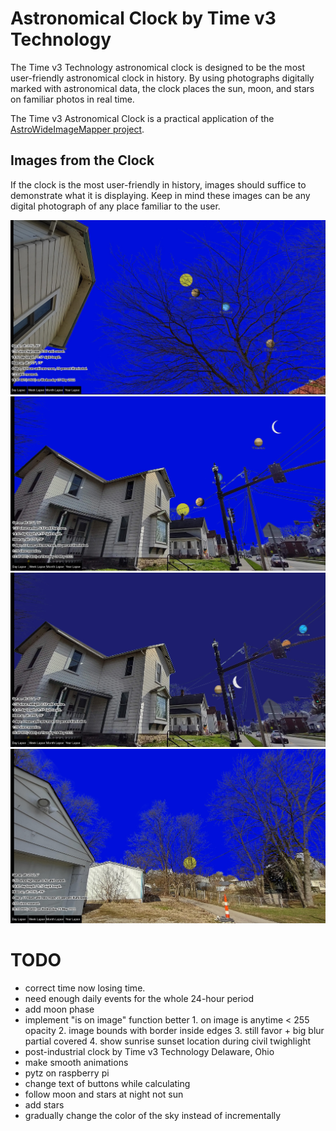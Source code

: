 # Astronomical Clock by Time v3 Technology
The Time v3 Technology astronomical clock is designed to be the most user-friendly astronomical clock in history. By using photographs digitally marked with astronomical data, the clock places the sun, moon, and stars on familiar photos in real time.

The Time v3 Astronomical Clock is a practical application of the [AstroWideImageMapper project](https://github.com/rr34/AstroWideImageMapper).

## Images from the Clock
If the clock is the most user-friendly in history, images should suffice to demonstrate what it is displaying. Keep in mind these images can be any digital photograph of any place familiar to the user.

![demo 1](readme-images/demo-1.jpg)
![demo 2](readme-images/demo-2.jpg)
![demo 3](readme-images/demo-3.jpg)
![demo 4](readme-images/demo-4.jpg)

# TODO
+ correct time now losing time.
+ need enough daily events for the whole 24-hour period
+ add moon phase
+ implement "is on image" function better 1. on image is anytime < 255 opacity 2. image bounds with border inside edges 3. still favor + big blur partial covered 4. show sunrise sunset location during civil twighlight
+ post-industrial clock by Time v3 Technology Delaware, Ohio
+ make smooth animations
+ pytz on raspberry pi
+ change text of buttons while calculating
+ follow moon and stars at night not sun
+ add stars
+ gradually change the color of the sky instead of incrementally